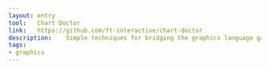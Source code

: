 ```yaml
---
layout: entry
tool:	Chart Doctor
link:	https://github.com/ft-interactive/chart-doctor
description:	Simple techniques for bridging the graphics language gap
tags:
- graphics	
---
```


